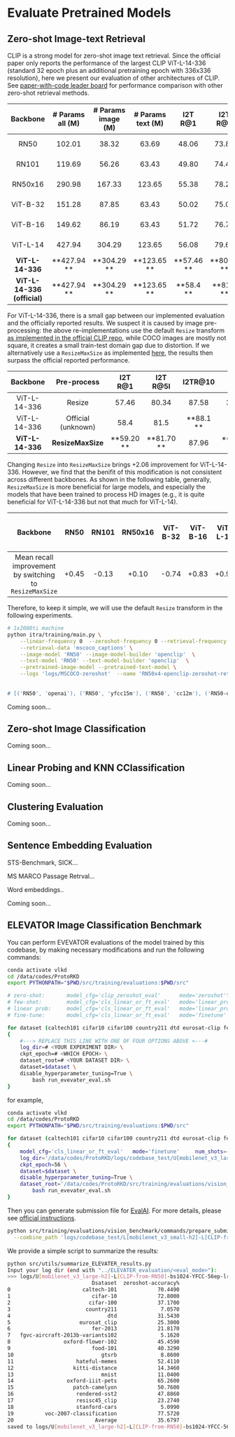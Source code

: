 # Evaluate Pretrained Models

## Zero-shot Image-text Retrieval

CLIP is a strong model for zero-shot image text retrieval. Since the official paper only reports the performance of the largest CLIP ViT-L-14-336 (standard 32 epoch plus an additional pretraining epoch with 336x336 resolution), here we present our evaluation of other architectures of CLIP. See [paper-with-code leader board](https://paperswithcode.com/sota/zero-shot-cross-modal-retrieval-on-coco-2014) for performance comparison with other zero-shot retrieval methods.

|           Backbone          | # Params all (M) | # Params image (M) | # Params text (M) |   I2T R@1  |  I2T R@5  |   I2T R@10  |   T2I R@1  |   T2I R@5  |  T2I R@10  | **Mean Recall** |
|:---------------------------:|:----------------:|:------------------:|:-----------------:|:----------:|:----------:|:----------:|:----------:|:----------:|:----------:|:---------------:|
|             RN50            |          102.01  |             38.32  |            63.69  |     48.06  |     73.88  |     83.02  |     28.31  |     52.96  |     64.10  |      **58.39 ** |
|            RN101            |          119.69  |             56.26  |            63.43  |     49.80  |     74.42  |     82.72  |     30.18  |     54.15  |     65.28  |      **59.43 ** |
|           RN50x16           |          290.98  |            167.33  |           123.65  |     55.38  |     78.24  |     86.30  |     35.24  |     59.47  |     69.58  |      **64.04 ** |
|           ViT-B-32          |          151.28  |             87.85  |            63.43  |     50.02  |     75.00  |     83.24  |     30.36  |     54.77  |     66.09  |      **59.91 ** |
|           ViT-B-16          |          149.62  |             86.19  |            63.43  |     51.72  |     76.76  |     84.26  |     32.70  |     57.77  |     68.26  |      **61.91 ** |
|           ViT-L-14          |          427.94  |            304.29  |           123.65  |     56.08  |     79.60  |     86.90  |     35.33  |     59.96  |     70.15  |      **64.67 ** |
|       **ViT-L-14-336**      |      **427.94 ** |        **304.29 ** |       **123.65 ** | **57.46 ** | **80.34 ** | **87.58 ** | **36.09 ** | **60.66 ** | **70.76 ** |      **65.48 ** |
| **ViT-L-14-336 (official)** |      **427.94 ** |        **304.29 ** |       **123.65 ** |  **58.4 ** |  **81.5 ** |  **88.1 ** |  **37.8 ** |  **62.4 ** |  **72.2 ** |      **66.73 ** |

For ViT-L-14-336, there is a small gap between our implemented evaluation and the officially reported results. We suspect it is caused by image pre-processing: the above re-implementations use the default `Resize` transform [as implemented in the official CLIP repo](https://github.com/openai/CLIP/blob/d50d76daa670286dd6cacf3bcd80b5e4823fc8e1/clip/clip.py#L79), while COCO images are mostly not square, it creates a small train-test domain gap due to distortion. If we alternatively use a `ResizeMaxSize` as implemented [here](https://github.com/mlfoundations/open_clip/blob/3ed21be93e3b9493024dbb42b4461825b5c650a6/src/open_clip/transform.py#L13), the results then surpass the official reported performance.

|     Backbone     |     Pre-process    |     I2T R@1 |     I2T R@5I |     I2TR@10 |     T2I R@1 |     T2I R@5 |     T2I R@10 |    Mean Recall |
|:----------------:|:------------------:|:-----------:|:------------:|:-----------:|:-----------:|:-----------:|:------------:|:--------------:|
|   ViT-L-14-336   |       Resize       |      57.46  |       80.34  |      87.58  |      36.09  |      60.66  |       70.76  |         65.48  |
|   ViT-L-14-336   | Official (unknown) |       58.4  |        81.5  |   **88.1 ** |       37.8  |       62.4  |        72.2  |         66.73  |
| **ViT-L-14-336** |  **ResizeMaxSize** |  **59.20 ** |   **81.70 ** |      87.96  |  **39.02 ** |  **63.86 ** |   **73.52 ** |     **67.54 ** |

Changing `Resize` into `ResizeMaxSize` brings +2.06 improvement for ViT-L-14-336. However, we find that the benifit of this modification is not consistent across different backbones. As shown in the following table, generally, `ResizeMaxSize` is more beneficial for large models, and especially the models that have been trained to process HD images (e.g., it is quite beneficial for ViT-L-14-336 but not that much for ViT-L-14).

|                                 Backbone                                |  RN50 |  RN101 | RN50x16 | ViT-B-32 | ViT-B-16 | ViT-L-14 | ViT-L-14-336 |
|:-----------------------------------------------------------------------:|:-----:|:------:|:-------:|:--------:|:--------:|:--------:|:------------:|
| Mean recall improvement by switching to `ResizeMaxSize` | +0.45  | -0.13  |  +0.10   |  -0.74   |   +0.83   |   +0.96   |     +2.06     |

Therefore, to keep it simple, we will use the default `Resize` transform in the following experiments.

```bash
# 1x2080ti machine
python itra/training/main.py \
    --linear-frequency 0  --zeroshot-frequency 0 --retrieval-frequency 0  --nlp-eval-frequency 1 --datasets-dir '/data/Datasets' \
    --retrieval-data 'mscoco_captions' \
    --image-model 'RN50' --image-model-builder 'openclip'  \
    --text-model 'RN50' --text-model-builder 'openclip'  \
    --pretrained-image-model --pretrained-text-model \
    --logs 'logs/MSCOCO-zeroshot'  --name 'RN50x4-openclip-zeroshot-retrieval
    
    
# [('RN50', 'openai'), ('RN50', 'yfcc15m'), ('RN50', 'cc12m'), ('RN50-quickgelu', 'openai'), ('RN50-quickgelu', 'yfcc15m'), ('RN50-quickgelu', 'cc12m'), ('RN101', 'openai'), ('RN101', 'yfcc15m'), ('RN101-quickgelu', 'openai'), ('RN101-quickgelu', 'yfcc15m'), ('RN50x4', 'openai'), ('RN50x16', 'openai'), ('RN50x64', 'openai'), ('ViT-B-32', 'openai'), ('ViT-B-32', 'laion400m_e31'), ('ViT-B-32', 'laion400m_e32'), ('ViT-B-32', 'laion2b_e16'), ('ViT-B-32', 'laion2b_s34b_b79k'), ('ViT-B-32-quickgelu', 'openai'), ('ViT-B-32-quickgelu', 'laion400m_e31'), ('ViT-B-32-quickgelu', 'laion400m_e32'), ('ViT-B-16', 'openai'), ('ViT-B-16', 'laion400m_e31'), ('ViT-B-16', 'laion400m_e32'), ('ViT-B-16-plus-240', 'laion400m_e31'), ('ViT-B-16-plus-240', 'laion400m_e32'), ('ViT-L-14', 'openai'), ('ViT-L-14', 'laion400m_e31'), ('ViT-L-14', 'laion400m_e32'), ('ViT-L-14', 'laion2b_s32b_b82k'), ('ViT-L-14-336', 'openai'), ('ViT-H-14', 'laion2b_s32b_b79k'), ('ViT-g-14', 'laion2b_s12b_b42k'), ('roberta-ViT-B-32', 'laion2b_s12b_b32k'), ('xlm-roberta-base-ViT-B-32', 'laion5b_s13b_b90k'), ('xlm-roberta-large-ViT-H-14', 'frozen_laion5b_s13b_b90k')]
```


Coming soon...

## Zero-shot Image Classification

Coming soon...

## Linear Probing and KNN CClassification

Coming soon...

## Clustering Evaluation

Coming soon...

## Sentence Embedding Evaluation

STS-Benchmark, SICK...

MS MARCO Passage Retrval...

Word embeddings..

Coming soon...

## ELEVATOR Image Classification Benchmark


You can perform EVEVATOR evaluations of the model trained by this codebase, by making necessary modifications and run the following commands:

```bash
conda activate vlkd
cd /data/codes/ProtoRKD 
export PYTHONPATH="$PWD/src/training/evaluations:$PWD/src"

# zero-shot:       model_cfg='clip_zeroshot_eval'      mode='zeroshot'\
# few-shot:        model_cfg='cls_linear_or_ft_eval'   mode='linear_probe' num_shots=5 \
# linear prob:     model_cfg='cls_linear_or_ft_eval'   mode='linear_probe' num_shots=-1 \
# fine-tune:       model_cfg='cls_linear_or_ft_eval'   mode='finetune'     num_shots=-1 \

for dataset (caltech101 cifar10 cifar100 country211 dtd eurosat-clip fer2013 fgvc-aircraft-2013b flower102 food101 gtsrb hateful-memes kitti-distance mnist oxford-iiit-pets patchcamelyon rendered-sst2 resisc45-clip stanfordcar voc2007classification)
{       
    #---> REPLACE THIS LINE WITH ONE OF FOUR OPTIONS ABOVE <---#
    log_dir=# <YOUR EXPERIMENT DIR> \
    ckpt_epoch=# <WHICH EPOCH> \
    dataset_root=# <YOUR DATASET DIR> \
    dataset=$dataset \
    disable_hyperparameter_tuning=True \
        bash run_evevater_eval.sh
}
```

for example,
```bash
conda activate vlkd
cd /data/codes/ProtoRKD 
export PYTHONPATH="$PWD/src/training/evaluations:$PWD/src"

for dataset (caltech101 cifar10 cifar100 country211 dtd eurosat-clip fer2013 fgvc-aircraft-2013b flower102 food101 gtsrb hateful-memes kitti-distance mnist oxford-iiit-pets patchcamelyon rendered-sst2 resisc45-clip stanfordcar voc2007classification)
{       
    model_cfg='cls_linear_or_ft_eval'   mode='finetune'     num_shots=-1 \
    log_dir='/data/codes/ProtoRKD/logs/codebase_test/U[mobilenet_v3_large-h2]-L[CLIP-from-RN50]-bs1024-YFCC-56ep-lr1e-5' \
    ckpt_epoch=56 \
    dataset=$dataset \
    disable_hyperparameter_tuning=True \
    dataset_root='/data/codes/ProtoRKD/src/training/evaluations/vision_benchmark/outputs/datasets'\
        bash run_evevater_eval.sh
}

```

Then you can generate submission file for [EvalAI](https://eval.ai/web/challenges/challenge-page/1832/overview). For more details, please see [official instructions](https://github.com/Computer-Vision-in-the-Wild/Elevater_Toolkit_IC#submit-to-leaderboard).


```bash
python src/training/evaluations/vision_benchmark/commands/prepare_submit.py \
  --combine_path 'logs/codebase_test/L[mobilenet_v3_small-h2]-L[CLIP-from-RN50]-bs1024-YFCC-8ep/clip_zeroshot_eval/log/predictions/zeroshot_eval_wiki_False_wnh_False_wnd_False_gpt3_Falseagg_WIKI_AND_GPT3_gpt3count_0'
```

We provide a simple script to summarize the results:
```bash
python src/utils/summarize_ELEVATER_results.py
Input your log dir (end with "../ELEVATER_evaluation/<eval_mode>"):
>>> logs/U[mobilenet_v3_large-h2]-L[CLIP-from-RN50]-bs1024-YFCC-56ep-lr1e-5/ELEVATER_evaluation/zeroshot
                           Dsataset  zeroshot-accuracy%
0                       caltech-101             70.4490
1                          cifar-10             72.8000
2                         cifar-100             37.1700
3                        country211              7.0570
4                               dtd             31.5430
5                      eurosat_clip             25.3000
6                          fer-2013             21.8170
7   fgvc-aircraft-2013b-variants102              5.1620
8                 oxford-flower-102             45.4590
9                          food-101             40.3290
10                            gtsrb              8.8600
11                    hateful-memes             52.4110
12                   kitti-distance             14.3460
13                            mnist             11.0400
14                 oxford-iiit-pets             65.2600
15                   patch-camelyon             50.7600
16                    rendered-sst2             47.8860
17                    resisc45_clip             23.2740
18                    stanford-cars              5.0990
19          voc-2007-classification             77.5720
20                          Average             35.6797
saved to logs/U[mobilenet_v3_large-h2]-L[CLIP-from-RN50]-bs1024-YFCC-56ep-lr1e-5/ELEVATER_evaluation/zeroshot/summary.csv
```

